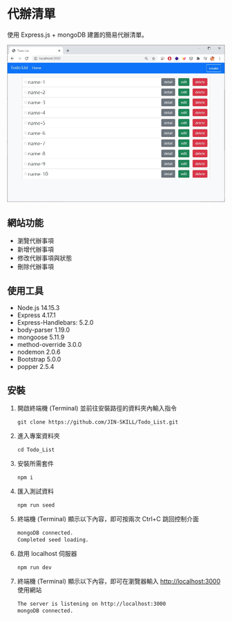 # 代辦清單
使用 Express.js + mongoDB 建置的簡易代辦清單。

![Todo_List](https://raw.githubusercontent.com/JIN-SKILL/Example_Image/main/Todo_List.png)

## 網站功能
+ 瀏覽代辦事項
+ 新增代辦事項
+ 修改代辦事項與狀態
+ 刪除代辦事項


## 使用工具
+ Node.js 14.15.3
+ Express 4.17.1
+ Express-Handlebars: 5.2.0
+ body-parser 1.19.0
+ mongoose 5.11.9
+ method-override 3.0.0
+ nodemon 2.0.6
+ Bootstrap 5.0.0
+ popper 2.5.4

## 安裝
1. 開啟終端機 (Terminal) 並前往安裝路徑的資料夾內輸入指令
    ```
    git clone https://github.com/JIN-SKILL/Todo_List.git
    ```
2. 進入專案資料夾
    ```
    cd Todo_List
    ```
3. 安裝所需套件
	```
    npm i
    ```
4. 匯入測試資料
	```
    npm run seed
    ```
5. 終端機 (Terminal) 顯示以下內容，即可按兩次 Ctrl+C 跳回控制介面
	```
    mongoDB connected.
    Completed seed loading.
    ```
6. 啟用 localhost 伺服器
	```
    npm run dev
    ```
7. 終端機 (Terminal) 顯示以下內容，即可在瀏覽器輸入 [http://localhost:3000](http://localhost:3000) 使用網站
	```
    The server is listening on http://localhost:3000
    mongoDB connected.
    ```
